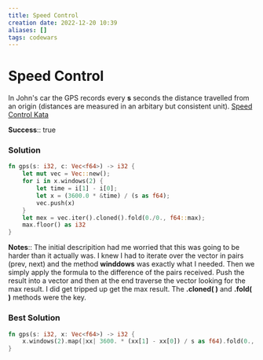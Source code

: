```yaml
---
title: Speed Control
creation date: 2022-12-20 10:39
aliases: []
tags: codewars 
---
```

# Speed Control
In John's car the GPS records every **s** seconds the distance travelled from an origin (distances are measured in an arbitary but consistent unit). 
[Speed Control Kata](https://www.codewars.com/kata/56484848ba95170a8000004d/solutions/rust)

**Success**:: true

### Solution
```Rust
fn gps(s: i32, c: Vec<f64>) -> i32 {
	let mut vec = Vec::new();
	for i in x.windows(2) {
		let time = i[1] - i[0];
		let x = (3600.0 * &time) / (s as f64);
		vec.push(x)
	}
	let mex = vec.iter().cloned().fold(0./0., f64::max);
	max.floor() as i32
}
```

**Notes**:: The initial descripition had me worried that this was going to be harder than it actually was. I knew I had to iterate over the vector in pairs (prev, next) and the method **winddows** was exactly what I needed. Then we simply apply the formula to the difference of the pairs received. Push the result into a vector and then at the end traverse the vector looking for the max result. I did get tripped up get the max result. The **.cloned( )** and **.fold( )** methods were the key.

### Best Solution
```Rust
fn gps(s: i32, x: Vec<f64>) -> i32 {
	x.windows(2).map(|xx| 3600. * (xx[1] - xx[0]) / s as f64).fold(0., f64::max) as i32
}
```